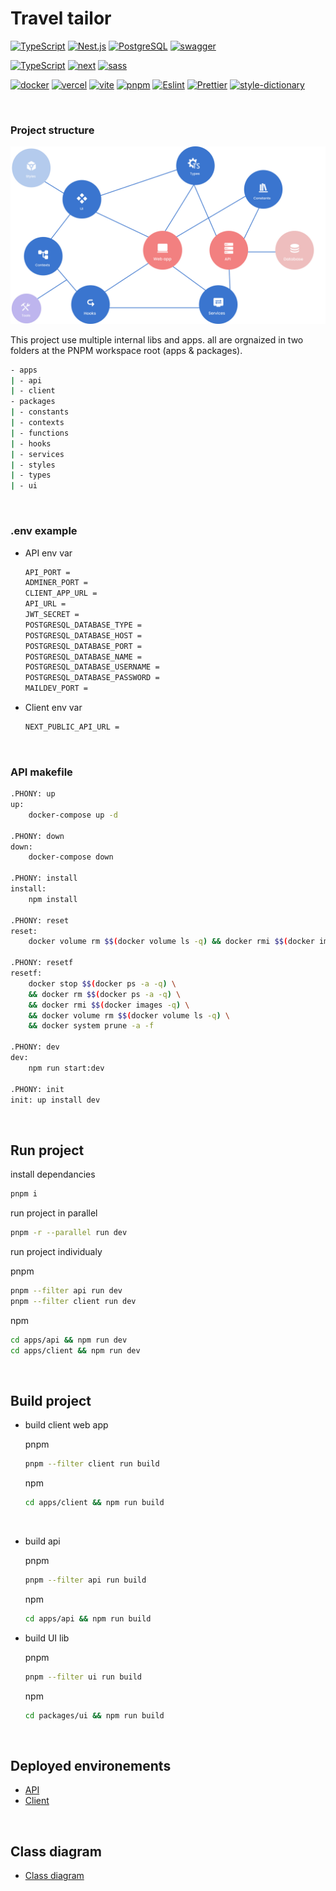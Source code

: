 # Travel tailor

[![TypeScript](https://img.shields.io/badge/TypeScript-007ACC?style=for-the-badge&logo=typescript&logoColor=white)](https://www.typescriptlang.org/docs/)
[![Nest.js](https://img.shields.io/badge/Nest.js-E0234D?style=for-the-badge&logo=nestjs&logoColor=white)]()
[![PostgreSQL](https://img.shields.io/badge/PostgreSQL-336790?style=for-the-badge&logo=postgresql&logoColor=white)]()
[![swagger](https://img.shields.io/badge/Swagger-green?style=for-the-badge&logo=swagger&logoColor=white)](https://swagger.io/)

[![TypeScript](https://img.shields.io/badge/TypeScript-007ACC?style=for-the-badge&logo=typescript&logoColor=white)](https://www.typescriptlang.org/docs/)
[![next](https://img.shields.io/badge/Next.js-20232A?style=for-the-badge&logo=nextdotjs&logoColor=FFFFFF)](https://nextjs.org/)
[![sass](https://img.shields.io/badge/Sass-CC6699?style=for-the-badge&logo=sass&logoColor=white)](https://amzn.github.io/style-dictionary/#/)

[![docker](https://img.shields.io/badge/Docker-2CA5E0?style=for-the-badge&logo=docker&logoColor=white)](https://www.docker.com/)
[![vercel](https://img.shields.io/badge/Vercel-323330?style=for-the-badge&logo=vercel&logoColor=FFF)](https://vercel.com/)
[![vite](https://img.shields.io/badge/Vite-B04EFD?style=for-the-badge&logo=vite&logoColor=FFFFFF)](https://vitejs.dev/)
[![pnpm](https://img.shields.io/badge/PNPM-F69220?style=for-the-badge&logo=pnpm&logoColor=white)](https://pnpm.io/fr/)
[![Eslint](https://img.shields.io/badge/Eslint-341BAB?style=for-the-badge&logo=eslint&logoColor=white)](https://eslint.org/)
[![Prettier](https://img.shields.io/badge/Prettier-1B2B34?style=for-the-badge&logo=prettier&logoColor=white)](https://prettier.io/)
[![style-dictionary](https://img.shields.io/badge/Style_dictionary-3FC5C0?style=for-the-badge&logo=style_dictionary&logoColor=white)](https://amzn.github.io/style-dictionary/#/)

<br/>

### Project structure
<img src="./assets/images/lib-schema.jpg" alt="Lib schema">

<br/>

This project use multiple internal libs and apps. all are orgnaized in two folders at the PNPM workspace root (apps & packages).

```bash
- apps
| - api
| - client
- packages
| - constants
| - contexts
| - functions
| - hooks
| - services
| - styles
| - types
| - ui
```

<br/>

### .env example
- API env var
    ```bash
    API_PORT =
    ADMINER_PORT =
    CLIENT_APP_URL =
    API_URL =
    JWT_SECRET =
    POSTGRESQL_DATABASE_TYPE =
    POSTGRESQL_DATABASE_HOST =
    POSTGRESQL_DATABASE_PORT =
    POSTGRESQL_DATABASE_NAME =
    POSTGRESQL_DATABASE_USERNAME =
    POSTGRESQL_DATABASE_PASSWORD =
    MAILDEV_PORT =
    ```
- Client env var
    ```bash
    NEXT_PUBLIC_API_URL =
    ```
<br/>

### API makefile
```bash
.PHONY: up
up:
	docker-compose up -d

.PHONY: down
down:
	docker-compose down

.PHONY: install
install:
	npm install

.PHONY: reset
reset:
	docker volume rm $$(docker volume ls -q) && docker rmi $$(docker images -q)

.PHONY: resetf
resetf:
	docker stop $$(docker ps -a -q) \
	&& docker rm $$(docker ps -a -q) \
	&& docker rmi $$(docker images -q) \
	&& docker volume rm $$(docker volume ls -q) \
	&& docker system prune -a -f

.PHONY: dev
dev: 
	npm run start:dev

.PHONY: init
init: up install dev
```

<br/>

## Run project

install dependancies
```bash
pnpm i
```

run project in parallel
```bash
pnpm -r --parallel run dev
```

run project individualy

pnpm
```bash
pnpm --filter api run dev 
pnpm --filter client run dev 
```
npm
```bash
cd apps/api && npm run dev
cd apps/client && npm run dev
```
<br/>

## Build project
-  build client web app

    pnpm
    ```bash
    pnpm --filter client run build
    ```

    npm
    ```bash
    cd apps/client && npm run build
    ```
    <br/>

-  build api

    pnpm
    ```bash
    pnpm --filter api run build
    ```

    npm
    ```bash
    cd apps/api && npm run build
    ```

-  build UI lib

    pnpm
    ```bash
    pnpm --filter ui run build
    ```

    npm
    ```bash
    cd packages/ui && npm run build
    ```

    <br/>

## Deployed environements

- [API](https://travel-tailor-api.vercel.app/api/v1/doc)
- [Client](https://travel-tailor-client.vercel.app/)

<br/>

## Class diagram
- [Class diagram](https://dbdiagram.io/d/637e1c76c9abfc611174bd92)